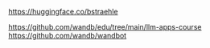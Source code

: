 https://huggingface.co/bstraehle  

https://github.com/wandb/edu/tree/main/llm-apps-course  
https://github.com/wandb/wandbot  

